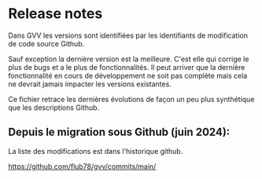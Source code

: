 # Release notes

Dans GVV les versions sont identifiées par les identifiants de modification de code source Github.

Sauf exception la dernière version est la meilleure. C'est elle qui corrige le plus de bugs et a le plus de fonctionnalités. Il peut arriver que la dernière fonctionnalité en cours de développement ne soit pas complète mais cela ne devrait jamais impacter les versions existantes.

Ce fichier retrace les dernières évolutions de façon un peu plus synthétique que les descriptions Github.

## Depuis le migration sous Github (juin 2024):

La liste des modifications est dans l'historique github.

https://github.com/flub78/gvv/commits/main/